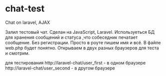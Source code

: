 # chat-test
Chat on laravel, AJAX

Залил тестовый чат. Сделан на JavaScript, Laravel. Используеться БД для хранения сообщений и статуса ,что собеседник печатает сообщение. Без регистрации. Просто в роуте пишем имя и всё. В файле web.php будет понятно. Открываем в двух разных браузеров для теста и смотрим. 

для тестирования
http://laravel-chat/user_first - в одном браузере
http://laravel-chat/user_second - в другом браузере
